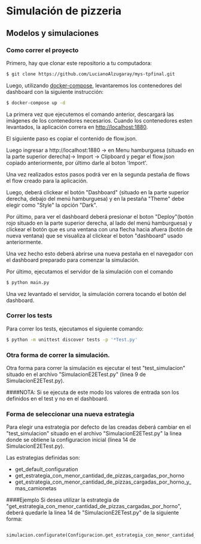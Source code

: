 # Simulación de pizzeria
## Modelos y simulaciones

### Como correr el proyecto
Primero, hay que clonar este repositorio a tu computadora:

```bash
$ git clone https://github.com/LucianoAlzugaray/mys-tpfinal.git
```

Luego, utilizando [docker-compose](https://docs.docker.com/compose/install/), levantaremos los contenedores del dashboard con la siguiente instrucción:

```bash
$ docker-compose up -d
```

La primera vez que ejecutemos el comando anterior, descargará las imágenes de los contenedores necesarios. Cuando los contenedores esten levantados, la aplicación correra en [http://localhost:1880](http://localhost:1880).

El siguiente paso es copiar el contenido de flow.json.

Luego ingresar a http://localhost:1880 -> en Menu hamburguesa (situado en la parte superior derecha)-> Import -> Clipboard y pegar el flow.json copiado anteriormente, por último darle al boton 'Import'.

Una vez realizados estos pasos podrá ver en la segunda pestaña de flows el flow creado para la aplicación.

Luego, deberá clickear el botón "Dashboard" (situado en la parte superior derecha, debajo del menú hamburguesa) y en la pestaña "Theme" debe elegir como "Style" la opción "Dark".

Por último, para ver el dashboard deberá presionar el boton "Deploy"(botón rojo situado en la parte superior derecha, al lado del menú hamburguesa) y clickear el botón que es una ventana con una flecha hacia afuera (botón de nueva ventana) que se visualiza al clickear el boton "dashboard" usado anteriormente. 

Una vez hecho esto deberá abrirse una nueva pestaña en el navegador con el dashboard preparado para comenzar la simulación.


Por último, ejecutamos el servidor de la simulación con el comando

```bash
$ python main.py
```

Una vez levantado el servidor, la simulación correra tocando el botón del dashboard.

 ### Correr los tests
 Para correr los tests, ejecutamos el siguiente comando:
```bash
$ python -m unittest discover tests -p '*Test.py'
```

### Otra forma de correr la simulación.

Otra forma para correr la simulación es ejecutar el test "test_simulacion" situado en el archivo "SimulacionE2ETest.py" (linea 9 de SimulacionE2ETest.py).

####NOTA: 
Si se ejecuta de este modo los valores de entrada son los definidos en el test y no en el dashboard.

### Forma de seleccionar una nueva estrategia
Para elegir una estrategia por defecto de las creadas deberá cambiar en el "test_simulacion" situado en el archivo "SimulacionE2ETest.py" la linea donde se obtiene la configuracion inicial (linea 14 de SimulacionE2ETest.py).

Las estrategias definidas son:
* get_default_configuration
* get_estrategia_con_menor_cantidad_de_pizzas_cargadas_por_horno
* get_estrategia_con_menor_cantidad_de_pizzas_cargadas_por_horno_y_mas_camionetas

####Ejemplo
Si desea utilizar la estrategia de "get_estrategia_con_menor_cantidad_de_pizzas_cargadas_por_horno", deberá quedarle la linea 14 de "SimulacionE2ETest.py" de la siguiente forma:

        simulacion.configurate(Configuracion.get_estrategia_con_menor_cantidad_de_pizzas_cargadas_por_horno())
